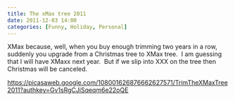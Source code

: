 ```yaml
---
title: The xMax tree 2011
date: 2011-12-03 14:00
categories: [Funny, Holiday, Personal]
---
```

XMax because, well, when you buy enough trimming two years in a row, suddenly you upgrade from a Christmas tree to XMax tree.  I am guessing that I will have XMaxx next year.  But if we slip into XXX on the tree then Christmas will be canceled.

<a href="https://picasaweb.google.com/108001626876662627571/TrimTheXMaxTree2011?authkey=Gv1sRgCJiSqeqm6e22oQE">https://picasaweb.google.com/108001626876662627571/TrimTheXMaxTree2011?authkey=Gv1sRgCJiSqeqm6e22oQE</a>
